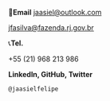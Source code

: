 📮**Email**
jaasiel@outlook.com

jfasilva@fazenda.rj.gov.br

📞**Tel.**

+55 (21) 968 213 986

**LinkedIn, GitHub, Twitter**

`@jaasielfelipe`
